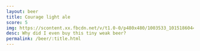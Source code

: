 ```yaml
---
layout: beer
title: Courage light ale
score: 5
img: https://scontent.xx.fbcdn.net/v/t1.0-0/p480x480/1003533_10151860443063745_1669379479_n.jpg?oh=7d580e82c4c1693ce233a4378229d945&oe=58953BA9
desc: Why did I even buy this tiny weak beer?
permalink: /beer/:title.html
---
```

